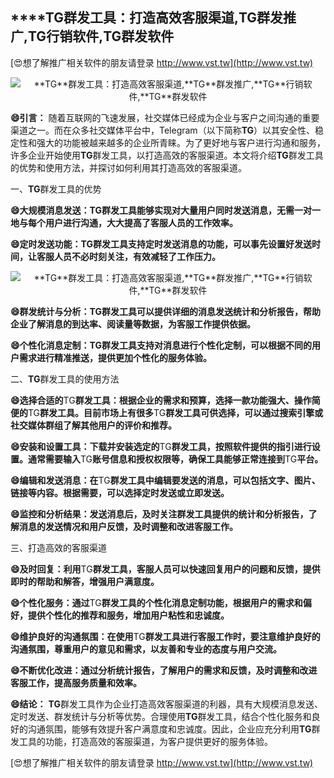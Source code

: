 ## ****TG**群发工具：打造高效客服渠道,**TG**群发推广,**TG**行销软件,**TG**群发软件**

[😍想了解推广相关软件的朋友请登录 http://www.vst.tw](http://www.vst.tw)

 <center><img src="https://vst.tw/MP4/tuiguang/png/2.png" alt="**TG**群发工具：打造高效客服渠道,**TG**群发推广,**TG**行销软件,**TG**群发软件"></center>

**😄引言：**
随着互联网的飞速发展，社交媒体已经成为企业与客户之间沟通的重要渠道之一。而在众多社交媒体平台中，Telegram（以下简称**TG**）以其安全性、稳定性和强大的功能被越来越多的企业所青睐。为了更好地与客户进行沟通和服务，许多企业开始使用**TG**群发工具，以打造高效的客服渠道。本文将介绍**TG**群发工具的优势和使用方法，并探讨如何利用其打造高效的客服渠道。

一、**TG**群发工具的优势

**😄大规模消息发送：**TG**群发工具能够实现对大量用户同时发送消息，无需一对一地与每个用户进行沟通，大大提高了客服人员的工作效率。**

**😄定时发送功能：**TG**群发工具支持定时发送消息的功能，可以事先设置好发送时间，让客服人员不必时刻关注，有效减轻了工作压力。**

 <center><img src="https://vst.tw/MP4/tuiguang/png/1.png" alt="**TG**群发工具：打造高效客服渠道,**TG**群发推广,**TG**行销软件,**TG**群发软件"></center>

**😄群发统计与分析：**TG**群发工具可以提供详细的消息发送统计和分析报告，帮助企业了解消息的到达率、阅读量等数据，为客服工作提供依据。**

**😄个性化消息定制：**TG**群发工具支持对消息进行个性化定制，可以根据不同的用户需求进行精准推送，提供更加个性化的服务体验。**

二、**TG**群发工具的使用方法

**😄选择合适的**TG**群发工具：根据企业的需求和预算，选择一款功能强大、操作简便的**TG**群发工具。目前市场上有很多**TG**群发工具可供选择，可以通过搜索引擎或社交媒体群组了解其他用户的评价和推荐。**

**😄安装和设置工具：下载并安装选定的**TG**群发工具，按照软件提供的指引进行设置。通常需要输入**TG**账号信息和授权权限等，确保工具能够正常连接到**TG**平台。**

**😄编辑和发送消息：在**TG**群发工具中编辑要发送的消息，可以包括文字、图片、链接等内容。根据需要，可以选择定时发送或立即发送。**

**😄监控和分析结果：发送消息后，及时关注群发工具提供的统计和分析报告，了解消息的发送情况和用户反馈，及时调整和改进客服工作。**

三、打造高效的客服渠道

**😄及时回复：利用**TG**群发工具，客服人员可以快速回复用户的问题和反馈，提供即时的帮助和解答，增强用户满意度。**

**😄个性化服务：通过**TG**群发工具的个性化消息定制功能，根据用户的需求和偏好，提供个性化的推荐和服务，增加用户粘性和忠诚度。**

**😄维护良好的沟通氛围：在使用**TG**群发工具进行客服工作时，要注意维护良好的沟通氛围，尊重用户的意见和需求，以友善和专业的态度与用户交流。**

**😄不断优化改进：通过分析统计报告，了解用户的需求和反馈，及时调整和改进客服工作，提高服务质量和效率。**

**😄结论：**
**TG**群发工具作为企业打造高效客服渠道的利器，具有大规模消息发送、定时发送、群发统计与分析等优势。合理使用**TG**群发工具，结合个性化服务和良好的沟通氛围，能够有效提升客户满意度和忠诚度。因此，企业应充分利用**TG**群发工具的功能，打造高效的客服渠道，为客户提供更好的服务体验。

[😍想了解推广相关软件的朋友请登录 http://www.vst.tw](http://www.vst.tw)



